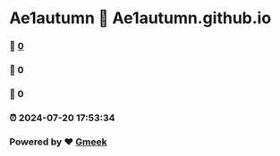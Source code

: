 # Ae1autumn :link: Ae1autumn.github.io 
### :page_facing_up: [0](Ae1autumn.github.io/tag.html) 
### :speech_balloon: 0 
### :hibiscus: 0 
### :alarm_clock: 2024-07-20 17:53:34 
### Powered by :heart: [Gmeek](https://github.com/Meekdai/Gmeek)
